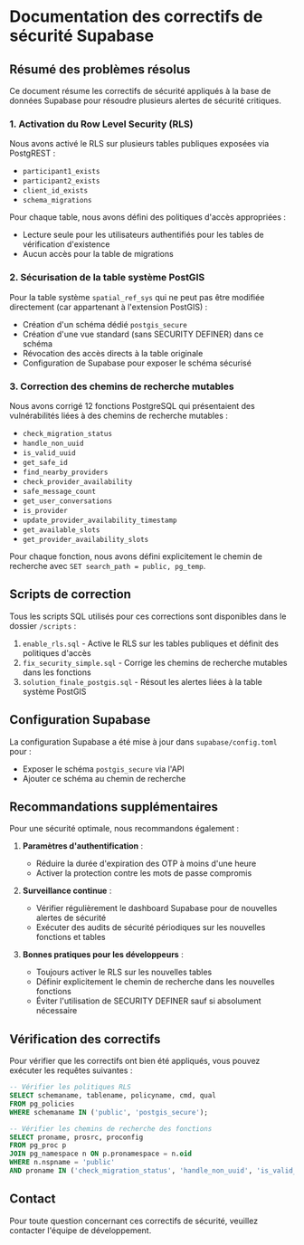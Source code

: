 # Documentation des correctifs de sécurité Supabase

## Résumé des problèmes résolus

Ce document résume les correctifs de sécurité appliqués à la base de données Supabase pour résoudre plusieurs alertes de sécurité critiques.

### 1. Activation du Row Level Security (RLS)

Nous avons activé le RLS sur plusieurs tables publiques exposées via PostgREST :
- `participant1_exists`
- `participant2_exists`
- `client_id_exists`
- `schema_migrations`

Pour chaque table, nous avons défini des politiques d'accès appropriées :
- Lecture seule pour les utilisateurs authentifiés pour les tables de vérification d'existence
- Aucun accès pour la table de migrations

### 2. Sécurisation de la table système PostGIS

Pour la table système `spatial_ref_sys` qui ne peut pas être modifiée directement (car appartenant à l'extension PostGIS) :
- Création d'un schéma dédié `postgis_secure`
- Création d'une vue standard (sans SECURITY DEFINER) dans ce schéma
- Révocation des accès directs à la table originale
- Configuration de Supabase pour exposer le schéma sécurisé

### 3. Correction des chemins de recherche mutables

Nous avons corrigé 12 fonctions PostgreSQL qui présentaient des vulnérabilités liées à des chemins de recherche mutables :
- `check_migration_status`
- `handle_non_uuid`
- `is_valid_uuid`
- `get_safe_id`
- `find_nearby_providers`
- `check_provider_availability`
- `safe_message_count`
- `get_user_conversations`
- `is_provider`
- `update_provider_availability_timestamp`
- `get_available_slots`
- `get_provider_availability_slots`

Pour chaque fonction, nous avons défini explicitement le chemin de recherche avec `SET search_path = public, pg_temp`.

## Scripts de correction

Tous les scripts SQL utilisés pour ces corrections sont disponibles dans le dossier `/scripts` :

1. `enable_rls.sql` - Active le RLS sur les tables publiques et définit des politiques d'accès
2. `fix_security_simple.sql` - Corrige les chemins de recherche mutables dans les fonctions
3. `solution_finale_postgis.sql` - Résout les alertes liées à la table système PostGIS

## Configuration Supabase

La configuration Supabase a été mise à jour dans `supabase/config.toml` pour :
- Exposer le schéma `postgis_secure` via l'API
- Ajouter ce schéma au chemin de recherche

## Recommandations supplémentaires

Pour une sécurité optimale, nous recommandons également :

1. **Paramètres d'authentification** :
   - Réduire la durée d'expiration des OTP à moins d'une heure
   - Activer la protection contre les mots de passe compromis

2. **Surveillance continue** :
   - Vérifier régulièrement le dashboard Supabase pour de nouvelles alertes de sécurité
   - Exécuter des audits de sécurité périodiques sur les nouvelles fonctions et tables

3. **Bonnes pratiques pour les développeurs** :
   - Toujours activer le RLS sur les nouvelles tables
   - Définir explicitement le chemin de recherche dans les nouvelles fonctions
   - Éviter l'utilisation de SECURITY DEFINER sauf si absolument nécessaire

## Vérification des correctifs

Pour vérifier que les correctifs ont bien été appliqués, vous pouvez exécuter les requêtes suivantes :

```sql
-- Vérifier les politiques RLS
SELECT schemaname, tablename, policyname, cmd, qual 
FROM pg_policies 
WHERE schemaname IN ('public', 'postgis_secure');

-- Vérifier les chemins de recherche des fonctions
SELECT proname, prosrc, proconfig 
FROM pg_proc p 
JOIN pg_namespace n ON p.pronamespace = n.oid 
WHERE n.nspname = 'public' 
AND proname IN ('check_migration_status', 'handle_non_uuid', 'is_valid_uuid');
```

## Contact

Pour toute question concernant ces correctifs de sécurité, veuillez contacter l'équipe de développement.

